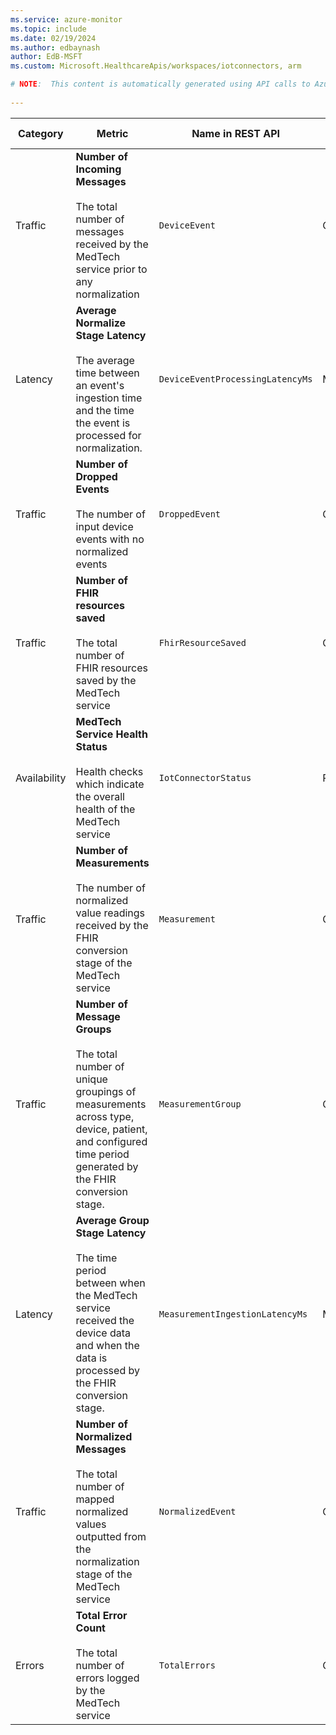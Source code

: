 ```yaml
---
ms.service: azure-monitor
ms.topic: include
ms.date: 02/19/2024
ms.author: edbaynash
author: EdB-MSFT
ms.custom: Microsoft.HealthcareApis/workspaces/iotconnectors, arm

# NOTE:  This content is automatically generated using API calls to Azure. Any edits made on these files will be overwritten in the next run of the script. 
 
---
```



|Category|Metric|Name in REST API|Unit|Aggregation|Dimensions|Time Grains|DS Export|
|---|---|---|---|---|---|---|---|
|Traffic|**Number of Incoming Messages**<br><br>The total number of messages received by the MedTech service prior to any normalization |`DeviceEvent` |Count |Sum |`Operation`, `ResourceName`|PT1M |Yes|
|Latency|**Average Normalize Stage Latency**<br><br>The average time between an event's ingestion time and the time the event is processed for normalization. |`DeviceEventProcessingLatencyMs` |Milliseconds |Average |`Operation`, `ResourceName`|PT1M |Yes|
|Traffic|**Number of Dropped Events**<br><br>The number of input device events with no normalized events |`DroppedEvent` |Count |Sum |`Operation`, `ResourceName`|PT1M |Yes|
|Traffic|**Number of FHIR resources saved**<br><br>The total number of FHIR resources saved by the MedTech service |`FhirResourceSaved` |Count |Sum |`Operation`, `ResourceName`, `Name`|PT1M |Yes|
|Availability|**MedTech Service Health Status**<br><br>Health checks which indicate the overall health of the MedTech service |`IotConnectorStatus` |Percent |Average |`Operation`, `ResourceName`, `HealthCheckName`|PT1M |Yes|
|Traffic|**Number of Measurements**<br><br>The number of normalized value readings received by the FHIR conversion stage of the MedTech service |`Measurement` |Count |Sum |`Operation`, `ResourceName`|PT1M |Yes|
|Traffic|**Number of Message Groups**<br><br>The total number of unique groupings of measurements across type, device, patient, and configured time period generated by the FHIR conversion stage. |`MeasurementGroup` |Count |Sum |`Operation`, `ResourceName`|PT1M |Yes|
|Latency|**Average Group Stage Latency**<br><br>The time period between when the MedTech service received the device data and when the data is processed by the FHIR conversion stage. |`MeasurementIngestionLatencyMs` |Milliseconds |Average |`Operation`, `ResourceName`|PT1M |Yes|
|Traffic|**Number of Normalized Messages**<br><br>The total number of mapped normalized values outputted from the normalization stage of the MedTech service |`NormalizedEvent` |Count |Sum |`Operation`, `ResourceName`|PT1M |Yes|
|Errors|**Total Error Count**<br><br>The total number of errors logged by the MedTech service |`TotalErrors` |Count |Sum |`Name`, `Operation`, `ErrorType`, `ErrorSeverity`, `ResourceName`|PT1M |Yes|